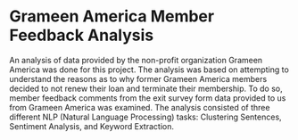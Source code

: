# Grameen America Member Feedback Analysis

An analysis of data provided by the non-profit organization Grameen America was done for this project. The analysis was based on attempting to understand the reasons as to why former Grameen America members decided to not renew their loan and terminate their membership. To do so, member feedback comments from the exit survey form data provided to us from Grameen America was examined. The analysis consisted of three different NLP (Natural Language Processing) tasks: Clustering Sentences, Sentiment Analysis, and Keyword Extraction.
